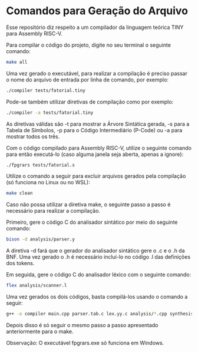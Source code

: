 # Comandos para Geração do Arquivo

Esse repositório diz respeito a um compilador da linguagem teórica TINY para Assembly RISC-V.

Para compilar o código do projeto, digite no seu terminal o seguinte comando:
```sh
make all
```

Uma vez gerado o executável, para realizar a compilação é preciso passar o nome do arquivo de entrada por linha de comando, por exemplo:
```sh
./compiler tests/fatorial.tiny
```

Pode-se também utilizar diretivas de compilação como por exemplo:
```sh
./compiler -a tests/fatorial.tiny
```

As diretivas válidas são -t para mostrar a Árvore Sintática gerada, -s para a Tabela de Símbolos, -p para o Código Intermediário (P-Code) ou -a para mostrar todos os três.

Com o código compilado para Assembly RISC-V, utilize o seguinte comando para então executá-lo (caso alguma janela seja aberta, apenas a ignore):
```sh
./fpgrars tests/fatorial.s
```

Utilize o comando a seguir para excluir arquivos gerados pela compilação (só funciona no Linux ou no WSL):
```sh
make clean
```

Caso não possa utilizar a diretiva make, o seguinte passo a passo é necessário para realizar a compilação.

Primeiro, gere o código C do analisador sintático por meio do seguinte comando:
```sh
bison -d analysis/parser.y
```

A diretiva -d fará que o gerador do analisador sintático gere o .c e o .h da BNF. Uma vez gerado o .h é necessário incluí-lo no código .l das definições dos tokens.

Em seguida, gere o código C do analisador léxico com o seguinte comando:
```sh
flex analysis/scanner.l
```

Uma vez gerados os dois códigos, basta compilá-los usando o comando a seguir:
```sh
g++ -o compiler main.cpp parser.tab.c lex.yy.c analysis/*.cpp synthesis/*.cpp
```

Depois disso é só seguir o mesmo passo a passo apresentado anteriormente para o make.

Observação: O executável fpgrars.exe só funciona em Windows.
